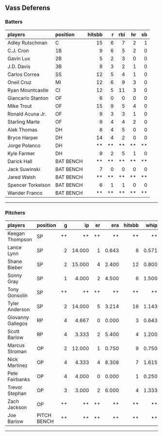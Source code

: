 ## Vass Deferens

### Batters

 
|players           |position  | hitsbb|  r| rbi| hr| sb| 
|:-----------------|:---------|------:|--:|---:|--:|--:| 
|Adley Rutschman   |C         |     15|  6|   7|  2|  1| 
|C.J. Cron         |1B        |      9|  6|   5|  2|  0| 
|Gavin Lux         |2B        |      5|  2|   3|  0|  0| 
|J.D. Davis        |3B        |      8|  3|   2|  1|  0| 
|Carlos Correa     |SS        |     12|  5|   4|  1|  0| 
|Oneil Cruz        |MI        |     12|  6|   9|  3|  0| 
|Ryan Mountcastle  |CI        |     12|  5|  11|  3|  0| 
|Giancarlo Stanton |OF        |      6|  0|   0|  0|  0| 
|Mike Trout        |OF        |     15|  9|   5|  4|  0| 
|Ronald Acuna Jr.  |OF        |      9|  3|   3|  1|  0| 
|Starling Marte    |OF        |      9|  4|   4|  2|  0| 
|Alek Thomas       |DH        |      8|  4|   5|  0|  0| 
|Bryce Harper      |DH        |     14|  4|   2|  0|  0| 
|Jorge Polanco     |DH        |     **| **|  **| **| **| 
|Kyle Farmer       |DH        |      9|  2|   5|  1|  0| 
|Darick Hall       |BAT BENCH |     **| **|  **| **| **| 
|Jack Suwinski     |BAT BENCH |      7|  0|   0|  0|  0| 
|Jared Walsh       |BAT BENCH |     **| **|  **| **| **| 
|Spencer Torkelson |BAT BENCH |      6|  1|   1|  0|  0| 
|Wander Franco     |BAT BENCH |     **| **|  **| **| **| 


* * *

### Pitchers

 
|players           |position    |  g|     ip| er|   era| hitsbb|  whip| so|  w| sv| 
|:-----------------|:-----------|--:|------:|--:|-----:|------:|-----:|--:|--:|--:| 
|Keegan Thompson   |SP          | **|     **| **|    **|     **|    **| **| **| **| 
|Lance Lynn        |SP          |  2| 14.000|  1| 0.643|      8| 0.571| 19|  2|  0| 
|Shane Bieber      |SP          |  2| 15.000|  4| 2.400|     12| 0.800| 18|  1|  0| 
|Sonny Gray        |SP          |  1|  4.000|  2| 4.500|      6| 1.500|  2|  0|  0| 
|Tony Gonsolin     |SP          | **|     **| **|    **|     **|    **| **| **| **| 
|Tyler Anderson    |SP          |  2| 14.000|  5| 3.214|     16| 1.143|  6|  1|  0| 
|Giovanny Gallegos |RP          |  4|  4.667|  0| 0.000|      3| 0.643|  3|  0|  1| 
|Scott Barlow      |RP          |  4|  3.333|  2| 5.400|      4| 1.200|  5|  0|  1| 
|Marcus Stroman    |OP          |  2| 12.000|  1| 0.750|      9| 0.750|  6|  0|  0| 
|Nick Martinez     |OP          |  4|  4.333|  4| 8.308|      7| 1.615|  4|  1|  2| 
|Pete Fairbanks    |OP          |  4|  4.000|  0| 0.000|      1| 0.250|  7|  0|  1| 
|Trevor Stephan    |OP          |  3|  3.000|  2| 6.000|      4| 1.333|  4|  0|  0| 
|Zach Jackson      |OP          | **|     **| **|    **|     **|    **| **| **| **| 
|Joe Barlow        |PITCH BENCH | **|     **| **|    **|     **|    **| **| **| **| 


* * *


